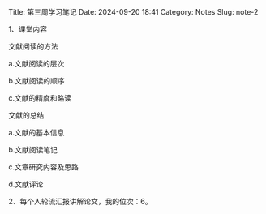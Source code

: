 Title: 第三周学习笔记
Date: 2024-09-20 18:41
Category: Notes
Slug: note-2

1、课堂内容

文献阅读的方法

a.文献阅读的层次

b.文献阅读的顺序

c.文献的精度和略读

文献的总结

a.文献的基本信息

b.文献阅读笔记

c.文章研究内容及思路

d.文献评论

2、每个人轮流汇报讲解论文，我的位次：6。